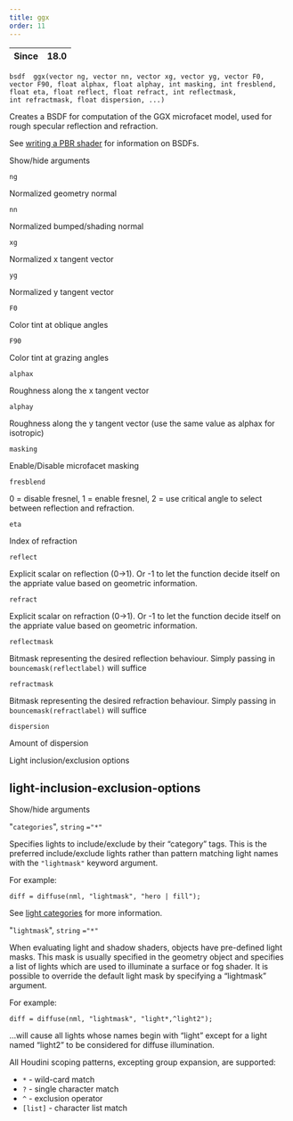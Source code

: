 ```yaml
---
title: ggx
order: 11
---
```

| Since | 18.0 |
| --- | --- |

`bsdf  ggx(vector ng, vector nn, vector xg, vector yg, vector F0, vector F90, float alphax, float alphay, int masking, int fresblend, float eta, float reflect, float refract, int reflectmask, int refractmask, float dispersion, ...)`

Creates a BSDF for computation of the GGX microfacet model, used
for rough specular reflection and refraction.

See [writing a PBR shader](../pbr.html) for information on BSDFs.

Show/hide arguments

`ng`

Normalized geometry normal

`nn`

Normalized bumped/shading normal

`xg`

Normalized x tangent vector

`yg`

Normalized y tangent vector

`F0`

Color tint at oblique angles

`F90`

Color tint at grazing angles

`alphax`

Roughness along the x tangent vector

`alphay`

Roughness along the y tangent vector (use the same value as alphax for isotropic)

`masking`

Enable/Disable microfacet masking

`fresblend`

0 = disable fresnel, 1 = enable fresnel, 2 = use critical angle to select between reflection and refraction.

`eta`

Index of refraction

`reflect`

Explicit scalar on reflection (0->1). Or -1 to let the function decide itself on the appriate value based on geometric information.

`refract`

Explicit scalar on refraction (0->1). Or -1 to let the function decide itself on the appriate value based on geometric information.

`reflectmask`

Bitmask representing the desired reflection behaviour. Simply passing in `bouncemask(reflectlabel)` will suffice

`refractmask`

Bitmask representing the desired refraction behaviour. Simply passing in `bouncemask(refractlabel)` will suffice

`dispersion`

Amount of dispersion

Light inclusion/exclusion options

## light-inclusion-exclusion-options

Show/hide arguments

"`categories`",
`string`
`="*"`

Specifies lights to include/exclude by their “category” tags.
This is the preferred include/exclude lights rather than pattern matching
light names with the `"lightmask"` keyword argument.

For example:

```vex
diff = diffuse(nml, "lightmask", "hero | fill");

```

See [light categories](../../render/lights.html#categories) for more information.

"`lightmask`",
`string`
`="*"`

When evaluating light and shadow shaders, objects have pre-defined light
masks. This mask is usually specified in the geometry object and
specifies a list of lights which are used to illuminate a surface or fog
shader. It is possible to override the default light mask by specifying
a “lightmask” argument.

For example:

```vex
diff = diffuse(nml, "lightmask", "light*,^light2");

```

…will cause all lights whose names begin with “light” except for a
light named “light2” to be considered for diffuse illumination.

All Houdini scoping patterns, excepting group expansion, are supported:

- `*` - wild-card match
- `?` - single character match
- `^` - exclusion operator
- `[list]` - character list match
